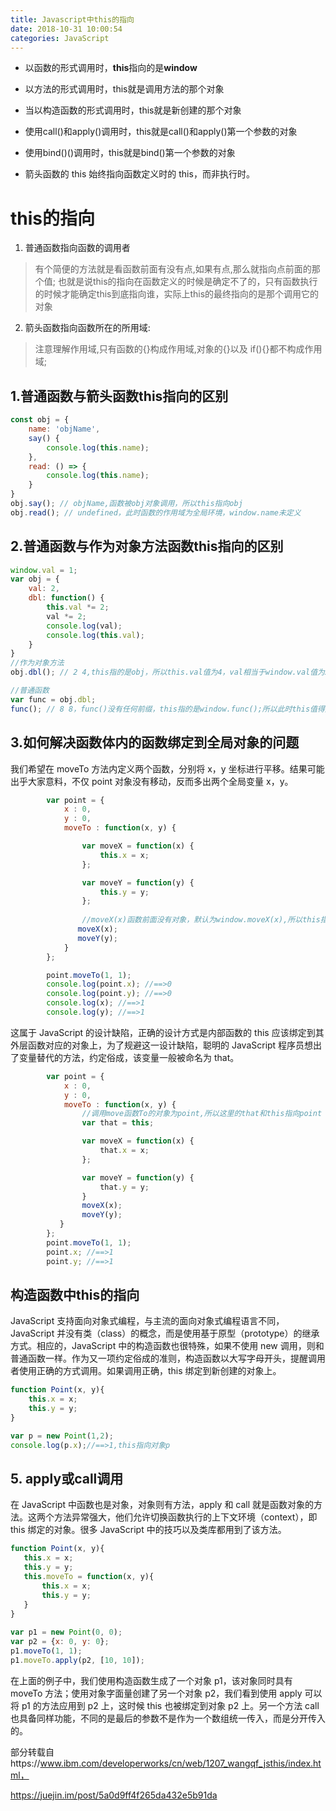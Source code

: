 ```yaml
---
title: Javascript中this的指向
date: 2018-10-31 10:00:54
categories: JavaScript
---
```


* 以函数的形式调用时，**this**指向的是**window**

* 以方法的形式调用时，this就是调用方法的那个对象

* 当以构造函数的形式调用时，this就是新创建的那个对象

* 使用call()和apply()调用时，this就是call()和apply()第一个参数的对象

* 使用bind()()调用时，this就是bind()第一个参数的对象

* 箭头函数的 this 始终指向函数定义时的 this，而非执行时。

# this的指向

1. 普通函数指向函数的调用者

> 有个简便的方法就是看函数前面有没有点,如果有点,那么就指向点前面的那个值;
> 也就是说this的指向在函数定义的时候是确定不了的，只有函数执行的时候才能确定this到底指向谁，实际上this的最终指向的是那个调用它的对象 

2. 箭头函数指向函数所在的所用域:

> 注意理解作用域,只有函数的{}构成作用域,对象的{}以及 if(){}都不构成作用域;

## 1.普通函数与箭头函数this指向的区别

```js
const obj = {
    name: 'objName',
    say() {
        console.log(this.name);
    },
    read: () => {
        console.log(this.name);
    }
}
obj.say(); // objName,函数被obj对象调用，所以this指向obj
obj.read(); // undefined，此时函数的作用域为全局环境，window.name未定义
```

## 2.普通函数与作为对象方法函数this指向的区别 

```js
window.val = 1;
var obj = {
    val: 2,
    dbl: function() {
        this.val *= 2;
        val *= 2;
        console.log(val);
        console.log(this.val);
    }
}
//作为对象方法
obj.dbl(); // 2 4,this指的是obj，所以this.val值为4，val相当于window.val值为2

//普通函数
var func = obj.dbl;
func(); // 8 8，func()没有任何前缀，this指的是window.func();所以此时this值得是window，值均为8
```

## 3.如何解决函数体内的函数绑定到全局对象的问题 

我们希望在 moveTo 方法内定义两个函数，分别将 x，y 坐标进行平移。结果可能出乎大家意料，不仅 point 对象没有移动，反而多出两个全局变量 x，y。 

```js
		var point = { 
			x : 0, 
			y : 0, 
			moveTo : function(x, y) { 

			    var moveX = function(x) { 
			    	this.x = x;
			    }; 

			    var moveY = function(y) { 
			   		this.y = y;
			    }; 
			 
                //moveX(x)函数前面没有对象，默认为window.moveX(x),所以this指向window
			   moveX(x); 
			   moveY(y); 
			} 
		}; 

		point.moveTo(1, 1); 
		console.log(point.x); //==>0 
		console.log(point.y); //==>0 
		console.log(x); //==>1 
		console.log(y); //==>1
```

这属于 JavaScript 的设计缺陷，正确的设计方式是内部函数的 this 应该绑定到其外层函数对应的对象上，为了规避这一设计缺陷，聪明的 JavaScript 程序员想出了变量替代的方法，约定俗成，该变量一般被命名为 that。 

```js
        var point = { 
            x : 0, 
            y : 0, 
            moveTo : function(x, y) { 
                //调用move函数To的对象为point,所以这里的that和this指向point
                var that = this; 

                var moveX = function(x) { 
                    that.x = x; 
                }; 

                var moveY = function(y) { 
                    that.y = y; 
                } 
                moveX(x); 
                moveY(y); 
           } 
        }; 
        point.moveTo(1, 1); 
        point.x; //==>1 
        point.y; //==>1
```

## 构造函数中this的指向

JavaScript 支持面向对象式编程，与主流的面向对象式编程语言不同，JavaScript 并没有类（class）的概念，而是使用基于原型（prototype）的继承方式。相应的，JavaScript 中的构造函数也很特殊，如果不使用 new 调用，则和普通函数一样。作为又一项约定俗成的准则，构造函数以大写字母开头，提醒调用者使用正确的方式调用。如果调用正确，this 绑定到新创建的对象上。 

```js
function Point(x, y){ 
	this.x = x; 
	this.y = y; 
}

var p = new Point(1,2);
console.log(p.x);//==>1,this指向对象p
```

## 5. apply或call调用

在 JavaScript 中函数也是对象，对象则有方法，apply 和 call 就是函数对象的方法。这两个方法异常强大，他们允许切换函数执行的上下文环境（context），即 this 绑定的对象。很多 JavaScript 中的技巧以及类库都用到了该方法。 

```js
function Point(x, y){ 
   this.x = x; 
   this.y = y; 
   this.moveTo = function(x, y){ 
       this.x = x; 
       this.y = y; 
   } 
} 
 
var p1 = new Point(0, 0); 
var p2 = {x: 0, y: 0}; 
p1.moveTo(1, 1); 
p1.moveTo.apply(p2, [10, 10]);
```

在上面的例子中，我们使用构造函数生成了一个对象 p1，该对象同时具有 moveTo 方法；使用对象字面量创建了另一个对象 p2，我们看到使用 apply 可以将 p1 的方法应用到 p2 上，这时候 this 也被绑定到对象 p2 上。另一个方法 call 也具备同样功能，不同的是最后的参数不是作为一个数组统一传入，而是分开传入的。 



部分转载自https://www.ibm.com/developerworks/cn/web/1207_wangqf_jsthis/index.html，

https://juejin.im/post/5a0d9ff4f265da432e5b91da